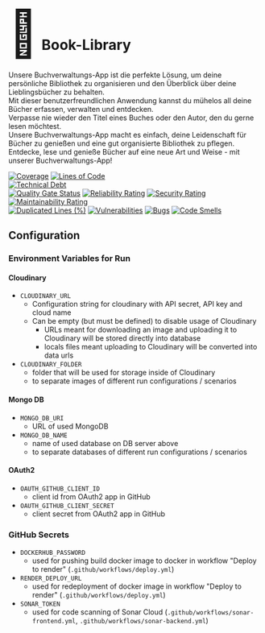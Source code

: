 ﻿# <span style=" font-family=Virgil, Segoe UI Emoji; font-size:90px; ">📖</span> Book-Library
Unsere Buchverwaltungs-App ist die perfekte Lösung, um deine persönliche Bibliothek zu organisieren und den Überblick über deine Lieblingsbücher zu behalten.  
Mit dieser benutzerfreundlichen Anwendung kannst du mühelos all deine Bücher erfassen, verwalten und entdecken.  
Verpasse nie wieder den Titel eines Buches oder den Autor, den du gerne lesen möchtest.  
Unsere Buchverwaltungs-App macht es einfach, deine Leidenschaft für Bücher zu genießen und eine gut organisierte Bibliothek zu pflegen.  
Entdecke, lese und genieße Bücher auf eine neue Art und Weise - mit unserer Buchverwaltungs-App!

[![Coverage](https://sonarcloud.io/api/project_badges/measure?project=neuefische_ffm-java-23-1-team-project-3-backend&metric=coverage)](https://sonarcloud.io/summary/new_code?id=neuefische_ffm-java-23-1-team-project-3-backend)
[![Lines of Code](https://sonarcloud.io/api/project_badges/measure?project=neuefische_ffm-java-23-1-team-project-3-backend&metric=ncloc)](https://sonarcloud.io/summary/new_code?id=neuefische_ffm-java-23-1-team-project-3-backend)  
[![Technical Debt](https://sonarcloud.io/api/project_badges/measure?project=neuefische_ffm-java-23-1-team-project-3-backend&metric=sqale_index)](https://sonarcloud.io/summary/new_code?id=neuefische_ffm-java-23-1-team-project-3-backend)  
[![Quality Gate Status](https://sonarcloud.io/api/project_badges/measure?project=neuefische_ffm-java-23-1-team-project-3-backend&metric=alert_status)](https://sonarcloud.io/summary/new_code?id=neuefische_ffm-java-23-1-team-project-3-backend)
[![Reliability Rating](https://sonarcloud.io/api/project_badges/measure?project=neuefische_ffm-java-23-1-team-project-3-backend&metric=reliability_rating)](https://sonarcloud.io/summary/new_code?id=neuefische_ffm-java-23-1-team-project-3-backend)
[![Security Rating](https://sonarcloud.io/api/project_badges/measure?project=neuefische_ffm-java-23-1-team-project-3-backend&metric=security_rating)](https://sonarcloud.io/summary/new_code?id=neuefische_ffm-java-23-1-team-project-3-backend)
[![Maintainability Rating](https://sonarcloud.io/api/project_badges/measure?project=neuefische_ffm-java-23-1-team-project-3-backend&metric=sqale_rating)](https://sonarcloud.io/summary/new_code?id=neuefische_ffm-java-23-1-team-project-3-backend)  
[![Duplicated Lines (%)](https://sonarcloud.io/api/project_badges/measure?project=neuefische_ffm-java-23-1-team-project-3-backend&metric=duplicated_lines_density)](https://sonarcloud.io/summary/new_code?id=neuefische_ffm-java-23-1-team-project-3-backend)
[![Vulnerabilities](https://sonarcloud.io/api/project_badges/measure?project=neuefische_ffm-java-23-1-team-project-3-backend&metric=vulnerabilities)](https://sonarcloud.io/summary/new_code?id=neuefische_ffm-java-23-1-team-project-3-backend)
[![Bugs](https://sonarcloud.io/api/project_badges/measure?project=neuefische_ffm-java-23-1-team-project-3-backend&metric=bugs)](https://sonarcloud.io/summary/new_code?id=neuefische_ffm-java-23-1-team-project-3-backend)
[![Code Smells](https://sonarcloud.io/api/project_badges/measure?project=neuefische_ffm-java-23-1-team-project-3-backend&metric=code_smells)](https://sonarcloud.io/summary/new_code?id=neuefische_ffm-java-23-1-team-project-3-backend)

## Configuration
### Environment Variables for Run
#### Cloudinary
* `CLOUDINARY_URL`
  * Configuration string for cloudinary with API secret, API key and cloud name
  * Can be empty (but must be defined) to disable usage of Cloudinary
    * URLs meant for downloading an image and uploading it to Cloudinary will be stored directly into database
    * locals files meant uploading to Cloudinary will be converted into data urls
* `CLOUDINARY_FOLDER`
  * folder that will be used for storage inside of Cloudinary
  * to separate images of different run configurations / scenarios
#### Mongo DB
* `MONGO_DB_URI`
  * URL of used MongoDB
* `MONGO_DB_NAME`
  * name of used database on DB server above
  * to separate databases of different run configurations / scenarios
#### OAuth2
* `OAUTH_GITHUB_CLIENT_ID`
  * client id from OAuth2 app in GitHub
* `OAUTH_GITHUB_CLIENT_SECRET`
  * client secret from OAuth2 app in GitHub
### GitHub Secrets 
* `DOCKERHUB_PASSWORD`
  * used for pushing build docker image to docker in workflow "Deploy to render" (`.github/workflows/deploy.yml`)
* `RENDER_DEPLOY_URL`
  * used for redeployment of docker image in workflow "Deploy to render" (`.github/workflows/deploy.yml`)
* `SONAR_TOKEN`
  * used for code scanning of Sonar Cloud (`.github/workflows/sonar-frontend.yml`, `.github/workflows/sonar-backend.yml`)
